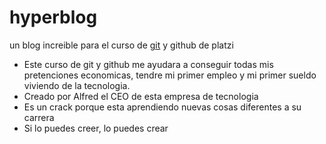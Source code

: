 # hyperblog
un blog increible para el curso de [git](http:holamundo.com// "git") y github de platzi
- Este curso de git y github me ayudara a conseguir todas mis pretenciones economicas, tendre mi primer empleo y mi primer sueldo viviendo de la tecnologia.
- Creado por Alfred el CEO de esta empresa de tecnologia
- Es un crack porque esta aprendiendo nuevas cosas diferentes a su carrera 
- Si lo puedes creer, lo puedes crear